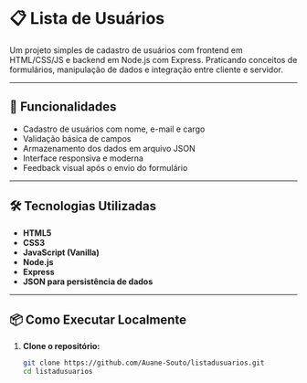 # 📋 Lista de Usuários

Um projeto simples de cadastro de usuários com frontend em HTML/CSS/JS e backend em Node.js com Express. Praticando conceitos de formulários, manipulação de dados e integração entre cliente e servidor.

---

## 🚀 Funcionalidades

- Cadastro de usuários com nome, e-mail e cargo
- Validação básica de campos
- Armazenamento dos dados em arquivo JSON
- Interface responsiva e moderna
- Feedback visual após o envio do formulário

---

## 🛠️ Tecnologias Utilizadas

- **HTML5**
- **CSS3**
- **JavaScript (Vanilla)**
- **Node.js**
- **Express**
- **JSON para persistência de dados**

---

## 📦 Como Executar Localmente

1. **Clone o repositório:**
   ```bash
   git clone https://github.com/Auane-Souto/listadusuarios.git
   cd listadusuarios

